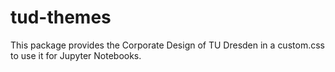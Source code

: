 # tud-themes

This package provides the Corporate Design of TU Dresden in a custom.css to use
it for Jupyter Notebooks.